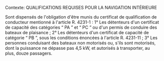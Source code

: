 Contexte: QUALIFICATIONS REQUISES POUR LA NAVIGATION INTÉRIEURE

Sont dispensés de l'obligation d'être munis du certificat de qualification de conducteur mentionné à l'article R. 4231-1 : 1° Les détenteurs d'un certificat de capacité des catégories “ PA ” et “ PC ” ou d'un permis de conduire des bateaux de plaisance ; 2° Les détenteurs d'un certificat de capacité de catégorie “ PB ”, sous les conditions énoncées à l'article R. 4231-11 ; 3° Les personnes conduisant des bateaux non motorisés ou, s'ils sont motorisés, dont la puissance ne dépasse pas 4,5 kW, et autorisés à transporter, au plus, douze passagers.